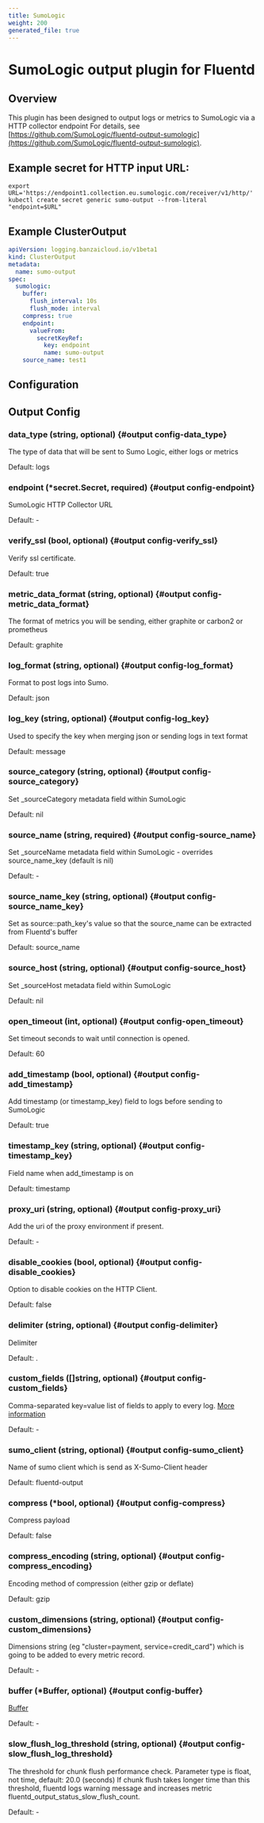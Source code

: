 ```yaml
---
title: SumoLogic
weight: 200
generated_file: true
---
```


# SumoLogic output plugin for Fluentd
## Overview

This plugin has been designed to output logs or metrics to SumoLogic via a HTTP collector endpoint
For details, see [https://github.com/SumoLogic/fluentd-output-sumologic](https://github.com/SumoLogic/fluentd-output-sumologic).

## Example secret for HTTP input URL:

```
export URL='https://endpoint1.collection.eu.sumologic.com/receiver/v1/http/'
kubectl create secret generic sumo-output --from-literal "endpoint=$URL"
```

## Example ClusterOutput

```yaml
apiVersion: logging.banzaicloud.io/v1beta1
kind: ClusterOutput
metadata:
  name: sumo-output
spec:
  sumologic:
    buffer:
      flush_interval: 10s
      flush_mode: interval
    compress: true
    endpoint:
      valueFrom:
        secretKeyRef:
          key: endpoint
          name: sumo-output
    source_name: test1
```


## Configuration
## Output Config

### data_type (string, optional) {#output config-data_type}

The type of data that will be sent to Sumo Logic, either logs or metrics

Default: logs

### endpoint (*secret.Secret, required) {#output config-endpoint}

SumoLogic HTTP Collector URL 

Default: -

### verify_ssl (bool, optional) {#output config-verify_ssl}

Verify ssl certificate.

Default: true

### metric_data_format (string, optional) {#output config-metric_data_format}

The format of metrics you will be sending, either graphite or carbon2 or prometheus

Default: graphite

### log_format (string, optional) {#output config-log_format}

Format to post logs into Sumo.

Default: json

### log_key (string, optional) {#output config-log_key}

Used to specify the key when merging json or sending logs in text format

Default: message

### source_category (string, optional) {#output config-source_category}

Set _sourceCategory metadata field within SumoLogic

Default: nil

### source_name (string, required) {#output config-source_name}

Set _sourceName metadata field within SumoLogic - overrides source_name_key (default is nil) 

Default: -

### source_name_key (string, optional) {#output config-source_name_key}

Set as source::path_key's value so that the source_name can be extracted from Fluentd's buffer

Default: source_name

### source_host (string, optional) {#output config-source_host}

Set _sourceHost metadata field within SumoLogic

Default: nil

### open_timeout (int, optional) {#output config-open_timeout}

Set timeout seconds to wait until connection is opened.

Default: 60

### add_timestamp (bool, optional) {#output config-add_timestamp}

Add timestamp (or timestamp_key) field to logs before sending to SumoLogic

Default: true

### timestamp_key (string, optional) {#output config-timestamp_key}

Field name when add_timestamp is on

Default: timestamp

### proxy_uri (string, optional) {#output config-proxy_uri}

Add the uri of the proxy environment if present. 

Default: -

### disable_cookies (bool, optional) {#output config-disable_cookies}

Option to disable cookies on the HTTP Client.

Default: false

### delimiter (string, optional) {#output config-delimiter}

Delimiter

Default: .

### custom_fields ([]string, optional) {#output config-custom_fields}

Comma-separated key=value list of fields to apply to every log. [More information](https://help.sumologic.com/Manage/Fields#http-source-fields) 

Default: -

### sumo_client (string, optional) {#output config-sumo_client}

Name of sumo client which is send as X-Sumo-Client header

Default: fluentd-output

### compress (*bool, optional) {#output config-compress}

Compress payload

Default: false

### compress_encoding (string, optional) {#output config-compress_encoding}

Encoding method of compression (either gzip or deflate)

Default: gzip

### custom_dimensions (string, optional) {#output config-custom_dimensions}

Dimensions string (eg "cluster=payment, service=credit_card") which is going to be added to every metric record. 

Default: -

### buffer (*Buffer, optional) {#output config-buffer}

[Buffer](../buffer/) 

Default: -

### slow_flush_log_threshold (string, optional) {#output config-slow_flush_log_threshold}

The threshold for chunk flush performance check. Parameter type is float, not time, default: 20.0 (seconds) If chunk flush takes longer time than this threshold, fluentd logs warning message and increases metric fluentd_output_status_slow_flush_count. 

Default: -


